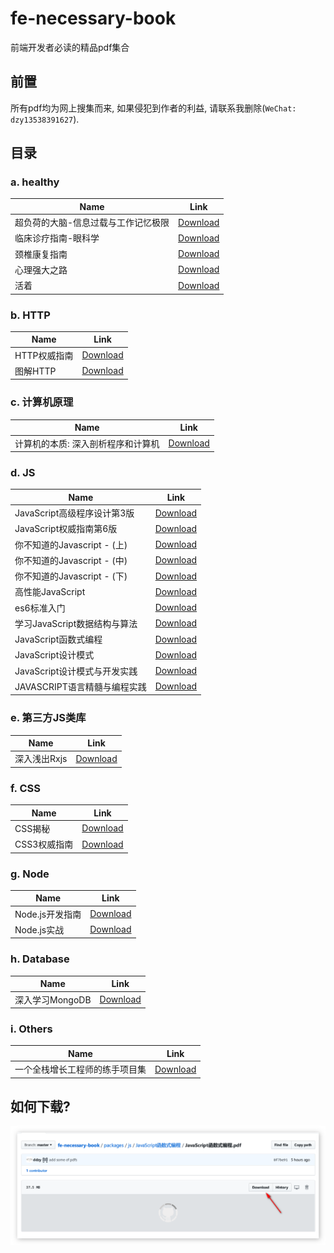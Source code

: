 # fe-necessary-book

前端开发者必读的精品pdf集合

## 前置

所有pdf均为网上搜集而来, 如果侵犯到作者的利益, 请联系我删除(`WeChat: dzy13538391627`).

## 目录

### a. healthy

| Name                                | Link                                                                           |
| ----------------------------------- | ------------------------------------------------------------------------------ |
| 超负荷的大脑-信息过载与工作记忆极限 | [Download](./packages/healthy/超负荷的大脑-信息过载与工作记忆的极限/README.md) |
| 临床诊疗指南-眼科学                 | [Download](./packages/healthy/临床诊疗指南-眼科学/README.md)                   |
| 颈椎康复指南                        | [Download](./packages/healthy/颈椎康复指南/README.md)                          |
| 心理强大之路                        | [Download](./packages/healthy/心理强大之路/README.md)                          |
| 活着                                | [Download](./packages/healthy/活着/README.md)                                  |

### b. HTTP

| Name         | Link                                               |
| ------------ | -------------------------------------------------- |
| HTTP权威指南 | [Download](./packages/http/HTTP权威指南/README.md) |
| 图解HTTP     | [Download](./packages/http/图解HTTP/README.md)     |

### c. 计算机原理

| Name                               | Link                                                                        |
| ---------------------------------- | --------------------------------------------------------------------------- |
| 计算机的本质: 深入剖析程序和计算机 | [Download](./packages/computer/计算机的本质_深入剖析程序和计算机/README.md) |

### d. JS

| Name                         | Link                                                             |
| ---------------------------- | ---------------------------------------------------------------- |
| JavaScript高级程序设计第3版  | [Download](./packages/js/JavaScript高级程序设计第3版/README.md)  |
| JavaScript权威指南第6版      | [Download](./packages/js/JavaScript权威指南第6版/README.md)      |
| 你不知道的Javascript - (上)  | [Download](./packages/js/你不知道的Javascript系列/README.md)     |
| 你不知道的Javascript - (中)  | [Download](./packages/js/你不知道的Javascript系列/README.md)     |
| 你不知道的Javascript - (下)  | [Download](./packages/js/你不知道的Javascript系列/README.md)     |
| 高性能JavaScript             | [Download](./packages/js/高性能JavaScript/README.md)             |
| es6标准入门                  | [Download](./packages/js/es6标准入门/README.md)                  |
| 学习JavaScript数据结构与算法 | [Download](./packages/js/学习JavaScript数据结构与算法/README.md) |
| JavaScript函数式编程         | [Download](./packages/js/JavaScript函数式编程/README.md)         |
| JavaScript设计模式           | [Download](./packages/js/JavaScript设计模式/README.md)           |
| JavaScript设计模式与开发实践 | [Download](./packages/js/JavaScript设计模式与开发实践/README.md) |
| JAVASCRIPT语言精髓与编程实践 | [Download](./packages/js/JAVASCRIPT语言精髓与编程实践/README.md) |

### e. 第三方JS类库

| Name         | Link                                             |
| ------------ | ------------------------------------------------ |
| 深入浅出Rxjs | [Download](./packages/js/深入浅出Rxjs/README.md) |

### f. CSS

| Name         | Link                                              |
| ------------ | ------------------------------------------------- |
| CSS揭秘      | [Download](./packages/css/CSS揭秘/README.md)      |
| CSS3权威指南 | [Download](./packages/css/CSS3权威指南/README.md) |

### g. Node

| Name            | Link                                                  |
| --------------- | ----------------------------------------------------- |
| Node.js开发指南 | [Download](./packages/node/Node.js开发指南/README.md) |
| Node.js实战     | [Download](./packages/node/Node.js实战/README.md)     |

### h. Database

| Name            | Link                                                      |
| --------------- | --------------------------------------------------------- |
| 深入学习MongoDB | [Download](./packages/database/深入学习MongoDB/README.md) |

### i. Others

| Name                           | Link                                                                   |
| ------------------------------ | ---------------------------------------------------------------------- |
| 一个全栈增长工程师的练手项目集 | [Download](./packages/others/一个全栈增长工程师的练手项目集/README.md) |

## 如何下载?

![如何下载](./static/images/how_to_install.png)